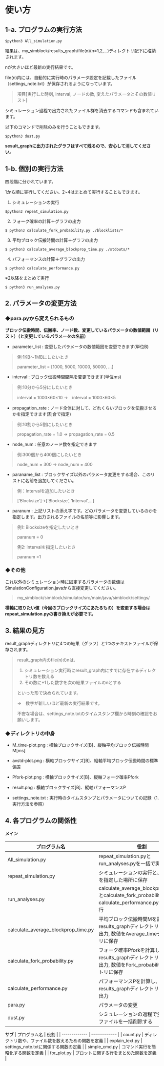 # 使い方

## 1-a. プログラムの実行方法
```
$python3 All_simulation.py
```

結果は、my_simblock/results_graph/file(n)(n=1,2,…)ディレクトリ配下に格納されます。

nが大きいほど最新の実行結果です。

file(n)内には、自動的に実行時のパラメータ設定を記載したファイル（settings_note.txt）が保存されるようになっています。

> 項目[実行した時刻, interval, ノードの数, 変えたパラメータとその数値リスト]

シミュレーション過程で出力されたファイル群を消去するコマンドも含まれています。

以下のコマンドで削除のみを行うこともできます。
```
$python3 dust.py
```

**sesult_graphに出力されたグラフはすべて残るので、安心して消してください。**

## 1-b. 個別の実行方法
四段階に分かれています。

1から順に実行してください。2~4はまとめて実行することもできます。

1. シミュレーションの実行
```
$python3 repeat_simulation.py
```
2. フォーク確率の計算＋グラフの出力
```
$ python3 calculate_fork_probability.py ./blocklists/*
```
3. 平均ブロック伝搬時間の計算＋グラフの出力
```
$ python3 calculate_average_blockprop_time.py ./stdouts/*
```
4. パフォーマンスの計算＋グラフの出力
```
$ python3 calculate_performance.py
```
※2以降をまとめて実行
```
$ python3 run_analyses.py
```



## 2. パラメータの変更方法
### ◆para.pyから変えられるもの
**ブロック伝搬時間、伝搬率、ノード数、変更しているパラメータの数値範囲（リスト）（と変更しているパラメータの名前）**


+ parameter_list : 変更したパラメータの数値範囲を変更できます(単位B)
> 例:1KB～1MBにしたいとき
>
> parameter_list = [1000, 5000, 10000, 50000, ...]
> 
+ interval : ブロック伝搬時間間隔を変更できます(単位ms)
> 例:10分から5分にしたいとき
>
> interval = 1000×60×10 →　interval = 1000×60×5
>
+ propagation_rate : ノード全体に対して、どれくらいブロックを伝搬させるかを指定できます(割合で指定)
> 例:10割から5割にしたいとき
>
> propagation_rate = 1.0 → propagation_rate = 0.5
>
+ node_num : 任意のノード数を指定できます
> 例:300個から400個にしたいとき
>
> node_num = 300 → node_num = 400

+ paraname_list : ブロックサイズ以外のパラメータ変更をする場合、このリストに名前を追加してください。
> 例：Intervalを追加したいとき
> 
> [‘Blocksize’]→[‘Blocksize’, ‘Interval’,…]
> 
+ paranum : 上記リストの添え字です。どのパラメータを変更しているのかを指定します。出力されるファイルの名前等に影響します。
> 例1: Blocksizeを指定したいとき
>
> paranum = 0
>
> 例2: Intervalを指定したいとき
>
> paranum =1

### ◆その他
これ以外のシミュレーション時に固定するパラメータの数値はSimulationConfiguration.javaから直接変更してください。
> my_simblock/simblock/simulator/src/main/java/simblock/settings/

**横軸に取りたい値（今回のブロックサイズにあたるもの）を変更する場合はrepeat_simulation.pyの書き換えが必要です。**

## 3. 結果の見方
result_graphディレクトリに4つの結果（グラフ）と1つのテキストファイルが保存されます。

> result_graph内のfile(n)のnは、
> 1. シミュレーション実行時にresult_graph内にすでに存在するディレクトリ数を数える
> 2. その数に+1した数字を次の結果ファイルのnとする
> 
> といった形で決められています。
>
> ⇒　数字が新しいほど最新の実行結果です。
>
> 不安な場合は、settings_note.txtのタイムスタンプ欄から時刻の確認をお願いします。

### ◆ディレクトリの中身
+ M_time-plot.png : 横軸ブロックサイズ[B]、縦軸平均ブロック伝搬時間M[ms]

+ avstd-plot.png : 横軸ブロックサイズ[B]、縦軸平均ブロック伝搬時間の標準偏差

+ Pfork-plot.png : 横軸ブロックサイズ[B]、縦軸フォーク確率Pfork

+ result.png : 横軸ブロックサイズ[B]、縦軸パフォーマンスP

+ settings_note.txt : 実行時のタイムスタンプとパラメータについての記録（1.実行方法を参照）

## 4. 各プログラムの関係性
**メイン**

| プログラム名  | 役割 |
| ------------- | ------------- |
|  All_simulation.py  | repeat_simulation.pyとrun_analyses.pyを一括で実行  |
| repeat_simulation.py  | シミュレーションの実行と、その結果を指定した場所に保存  |
| run_analyses.py  | calculate_average_blockprop_time.pyとcalculate_fork_probability.pyとcalculate_performance.pyを一括で実行  |
| calculate_average_blockprop_time.py  | 平均ブロック伝搬時間Mを計算し、results_graphディレクトリへグラフの出力, 数値をAverage_timeディレクトリに保存 |
| calculate_fork_probability.py  | フォーク確率Pforkを計算し、results_graphディレクトリへグラフの出力, 数値をFork_probabilityディレクトリに保存  |
| calculate_performance.py  | パフォーマンスPを計算し、results_graphディレクトリへグラフの出力  |
| para.py  | パラメータの変更  |
| dust.py  | シミュレーションの過程で生成されたファイルを一括削除する  |


**サブ**
| プログラム名  | 役割 |
| ------------- | ------------- |
|  count.py  | ディレクトリ数や、ファイル数を数えるための関数を定義  |
| explain_text.py  | settings_note.txtに関係する関数の定義  |
| simple_cmd.py  | コマンド実行を簡略化する関数を定義  |
| for_plot.py | プロットに関する行をまとめた関数を定義  |

